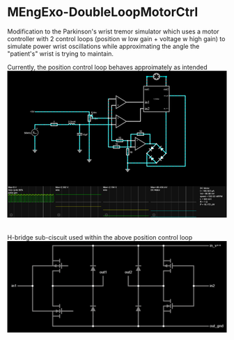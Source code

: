 # MEngExo-DoubleLoopMotorCtrl
Modification to the Parkinson's wrist tremor simulator which uses a motor controller with 2 control loops (position w low gain + voltage w high gain) to simulate power wrist oscillations while approximating the angle the "patient's" wrist is trying to maintain.

Currently, the position control loop behaves approimately as intended
![Currently, the position control loop behaves approimately as intended](https://github.com/AsymmetricIris/MEngExo-DoubleLoopMotorCtrl/blob/master/img/pos_ctrl.png?raw=true)
 \
 \
 \
H-bridge sub-ciscuit used within the above position control loop
![H-bridge sub-ciscuit used within the above position control loop](https://github.com/AsymmetricIris/MEngExo-DoubleLoopMotorCtrl/blob/master/img/h-bridge.png?raw=true)
